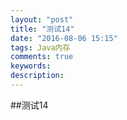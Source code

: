 ```yaml
---
layout: "post"
title: "测试14"
date: "2016-08-06 15:15"
tags: Java内存
comments: true
keywords:
description:
---
```


##测试14
